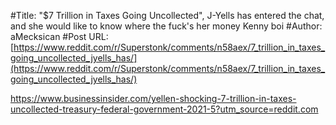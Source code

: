 #Title: "$7 Trillion in Taxes Going Uncollected", J-Yells has entered the chat, and she would like to know where the fuck's her money Kenny boi
#Author: aMecksican
#Post URL: [https://www.reddit.com/r/Superstonk/comments/n58aex/7_trillion_in_taxes_going_uncollected_jyells_has/](https://www.reddit.com/r/Superstonk/comments/n58aex/7_trillion_in_taxes_going_uncollected_jyells_has/)


https://www.businessinsider.com/yellen-shocking-7-trillion-in-taxes-uncollected-treasury-federal-government-2021-5?utm_source=reddit.com